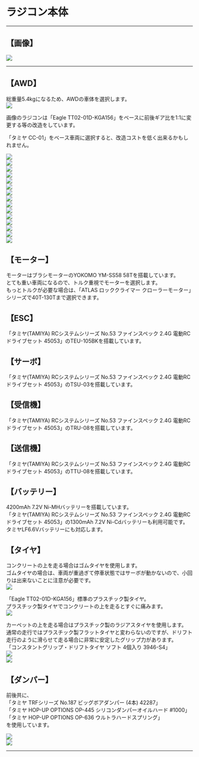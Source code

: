 # ラジコン本体
<hr>

## 【画像】
![](./img/eagle_tt02-01d-kga156-n4-spec01.jpg)<br>
<hr>

## 【AWD】
総重量5.4kgになるため、AWDの車体を選択します。<br>
![](./img/weight.jpg)<br>

画像のラジコンは「Eagle TT02-01D-KGA156」をベースに前後ギア比を1:1に変更する等の改造をしています。<br>

「タミヤ CC-01」をベース車両に選択すると、改造コストを低く出来るかもしれません。<br>

![](./img/eagle_tt02-01d-kga156-n4-spec01.jpg)<br>
![](./img/eagle_tt02-01d-kga156-n4-spec02.jpg)<br>
![](./img/eagle_tt02-01d-kga156-n4-spec03.jpg)<br>
![](./img/eagle_tt02-01d-kga156-n4-spec04.jpg)<br>
![](./img/eagle_tt02-01d-kga156-n4-spec05.jpg)<br>
![](./img/eagle_tt02-01d-kga156-n4-spec06.jpg)<br>
![](./img/eagle_tt02-01d-kga156-n4-spec07.jpg)<br>
![](./img/eagle_tt02-01d-kga156-n4-spec08.jpg)<br>
![](./img/eagle_tt02-01d-kga156-n4-spec09.jpg)<br>
![](./img/eagle_tt02-01d-kga156-n4-spec10.jpg)<br>
![](./img/eagle_tt02-01d-kga156-n4-spec11.jpg)<br>
![](./img/eagle_tt02-01d-kga156-n4-spec12.jpg)<br>
![](./img/eagle_tt02-01d-kga156-n4-spec13.jpg)<br>
![](./img/eagle_tt02-01d-kga156-n4-spec14.jpg)<br>
![](./img/eagle_tt02-01d-kga156-n4-spec15.jpg)<br>


## 【モーター】
モーターはブラシモーターのYOKOMO YM-SS58 58Tを搭載しています。<br>
とても重い車両になるので、トルク重視でモーターを選択します。<br>
もっとトルクが必要な場合は、「ATLAS ロッククライマー クローラーモーター」シリーズで40T-130Tまで選択できます。<br>

## 【ESC】
「タミヤ(TAMIYA) RCシステムシリーズ No.53 ファインスペック 2.4G 電動RCドライブセット 45053」のTEU-105BKを搭載しています。<br>

## 【サーボ】
「タミヤ(TAMIYA) RCシステムシリーズ No.53 ファインスペック 2.4G 電動RCドライブセット 45053」のTSU-03を搭載しています。<br>

## 【受信機】
「タミヤ(TAMIYA) RCシステムシリーズ No.53 ファインスペック 2.4G 電動RCドライブセット 45053」のTRU-08を搭載しています。<br>

## 【送信機】
「タミヤ(TAMIYA) RCシステムシリーズ No.53 ファインスペック 2.4G 電動RCドライブセット 45053」のTTU-08を搭載しています。<br>

## 【バッテリー】
4200mAh 7.2V Ni-MHバッテリーを搭載しています。<br>
「タミヤ(TAMIYA) RCシステムシリーズ No.53 ファインスペック 2.4G 電動RCドライブセット 45053」の1300mAh 7.2V Ni-Cdバッテリーも利用可能です。<br>
タミヤLF6.6Vバッテリーにも対応します。<br>

## 【タイヤ】
コンクリートの上を走る場合はゴムタイヤを使用します。<br>
ゴムタイヤの場合は、車両が重過ぎて停車状態ではサーボが動かないので、小回りは出来ないことに注意が必要です。<br>
![](./img/tire1.jpg)<br>

「Eagle TT02-01D-KGA156」標準のプラスチック製タイヤ。<br>
プラスチック製タイヤでコンクリートの上を走るとすぐに痛みます。<br>
![](./img/tire2.jpg)<br>

カーペットの上を走る場合はプラスチック製のラジアスタイヤを使用します。<br>
通常の走行ではプラスチック製フラットタイヤと変わらないのですが、ドリフト走行のように滑らせて走る場合に非常に安定したグリップ力があります。<br>
「コンスタントグリップ・ドリフトタイヤ ソフト 4個入り 3946-S4」<br>
![](./img/tire3.jpg)<br>
![](./img/tire4.jpg)<br>

## 【ダンパー】
前後共に、<br>
「タミヤ TRFシリーズ No.187 ビッグボアダンパー (4本) 42287」<br>
「タミヤ HOP-UP OPTIONS OP-445 シリコンダンパーオイルハード #1000」<br>
「タミヤ HOP-UP OPTIONS OP-636 ウルトラハードスプリング」<br>
を使用しています。<br>

![](./img/eagle_tt02-01d-kga156-n4-spec13.jpg)<br>
![](./img/eagle_tt02-01d-kga156-n4-spec14.jpg)<br>

<hr>
